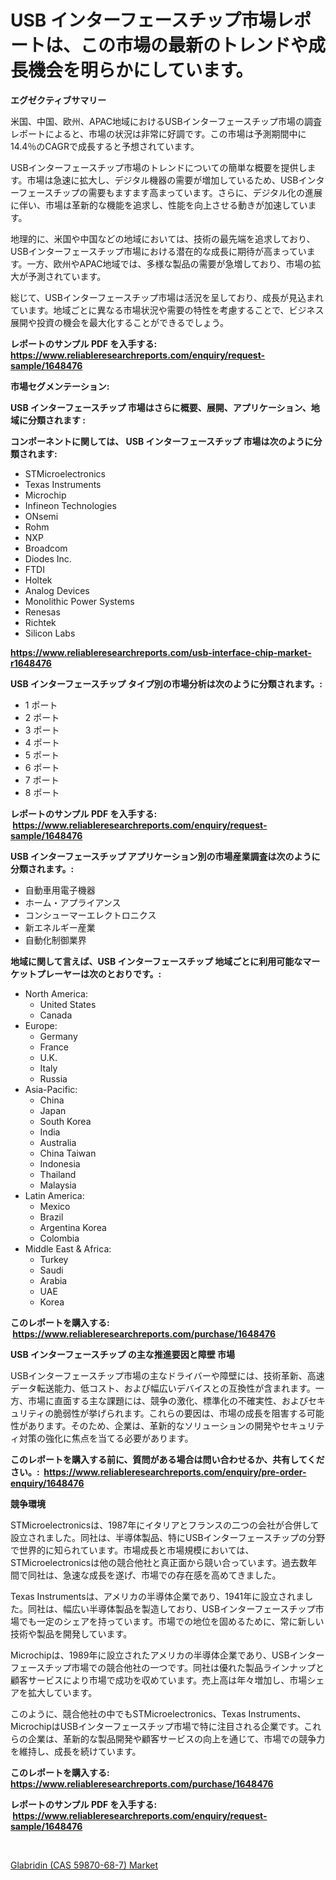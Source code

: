<p><h1>USB インターフェースチップ市場レポートは、この市場の最新のトレンドや成長機会を明らかにしています。</h1></p><p><strong>エグゼクティブサマリー</strong></p>
<p><p>米国、中国、欧州、APAC地域におけるUSBインターフェースチップ市場の調査レポートによると、市場の状況は非常に好調です。この市場は予測期間中に14.4％のCAGRで成長すると予想されています。</p><p>USBインターフェースチップ市場のトレンドについての簡単な概要を提供します。市場は急速に拡大し、デジタル機器の需要が増加しているため、USBインターフェースチップの需要もますます高まっています。さらに、デジタル化の進展に伴い、市場は革新的な機能を追求し、性能を向上させる動きが加速しています。</p><p>地理的に、米国や中国などの地域においては、技術の最先端を追求しており、USBインターフェースチップ市場における潜在的な成長に期待が高まっています。一方、欧州やAPAC地域では、多様な製品の需要が急増しており、市場の拡大が予測されています。</p><p>総じて、USBインターフェースチップ市場は活況を呈しており、成長が見込まれています。地域ごとに異なる市場状況や需要の特性を考慮することで、ビジネス展開や投資の機会を最大化することができるでしょう。</p></p>
<p><strong>レポートのサンプル PDF を入手する: <a href="https://www.reliableresearchreports.com/enquiry/request-sample/1648476">https://www.reliableresearchreports.com/enquiry/request-sample/1648476</a></strong></p>
<p><strong>市場セグメンテーション:</strong></p>
<p><strong> USB インターフェースチップ 市場はさらに概要、展開、アプリケーション、地域に分類されます :</strong></p>
<p><strong>コンポーネントに関しては、 USB インターフェースチップ 市場は次のように分類されます: &nbsp;</strong></p>
<p><ul><li>STMicroelectronics</li><li>Texas Instruments</li><li>Microchip</li><li>Infineon Technologies</li><li>ONsemi</li><li>Rohm</li><li>NXP</li><li>Broadcom</li><li>Diodes Inc.</li><li>FTDI</li><li>Holtek</li><li>Analog Devices</li><li>Monolithic Power Systems</li><li>Renesas</li><li>Richtek</li><li>Silicon Labs</li></ul></p>
<p><strong><a href="https://www.reliableresearchreports.com/usb-interface-chip-market-r1648476">https://www.reliableresearchreports.com/usb-interface-chip-market-r1648476</a></strong></p>
<p><strong> USB インターフェースチップ タイプ別の市場分析は次のように分類されます。:</strong></p>
<p><ul><li>1 ポート</li><li>2 ポート</li><li>3 ポート</li><li>4 ポート</li><li>5 ポート</li><li>6 ポート</li><li>7 ポート</li><li>8 ポート</li></ul></p>
<p><strong>レポートのサンプル PDF を入手する: &nbsp;<a href="https://www.reliableresearchreports.com/enquiry/request-sample/1648476">https://www.reliableresearchreports.com/enquiry/request-sample/1648476</a></strong></p>
<p><strong> USB インターフェースチップ アプリケーション別の市場産業調査は次のように分類されます。:</strong></p>
<p><ul><li>自動車用電子機器</li><li>ホーム・アプライアンス</li><li>コンシューマーエレクトロニクス</li><li>新エネルギー産業</li><li>自動化制御業界</li></ul></p>
<p><strong>地域に関して言えば、USB インターフェースチップ 地域ごとに利用可能なマーケットプレーヤーは次のとおりです。:</strong></p>
<p><ul>
    <li>
        North America:
        <ul>
            <li>United States</li>
            <li>Canada</li>
        </ul>
    </li>
    <li>
        Europe:
        <ul>
            <li>Germany</li>
            <li>France</li>
            <li>U.K.</li>
            <li>Italy</li>
            <li>Russia</li>
        </ul>
    </li>
    <li>
        Asia-Pacific:
        <ul>
            <li>China</li>
            <li>Japan</li>
            <li>South Korea</li>
            <li>India</li>
            <li>Australia</li>
            <li>China Taiwan</li>
            <li>Indonesia</li>
            <li>Thailand</li>
            <li>Malaysia</li>
        </ul>
    </li>
    <li>
        Latin America:
        <ul>
            <li>Mexico</li>
            <li>Brazil</li>
            <li>Argentina Korea</li>
            <li>Colombia</li>
        </ul>
    </li>
    <li>
        Middle East & Africa:
        <ul>
            <li>Turkey</li>
            <li>Saudi</li>
            <li>Arabia</li>
            <li>UAE</li>
            <li>Korea</li>
        </ul>
    </li>
    </ul></p>
<p><strong>このレポートを購入する: &nbsp;<a href="https://www.reliableresearchreports.com/purchase/1648476">https://www.reliableresearchreports.com/purchase/1648476</a></strong></p>
<p><strong>USB インターフェースチップ の主な推進要因と障壁 市場</strong></p>
<p><p>USBインターフェースチップ市場の主なドライバーや障壁には、技術革新、高速データ転送能力、低コスト、および幅広いデバイスとの互換性が含まれます。一方、市場に直面する主な課題には、競争の激化、標準化の不確実性、およびセキュリティの脆弱性が挙げられます。これらの要因は、市場の成長を阻害する可能性があります。そのため、企業は、革新的なソリューションの開発やセキュリティ対策の強化に焦点を当てる必要があります。</p></p>
<p><strong>このレポートを購入する前に、質問がある場合は問い合わせるか、共有してください。:&nbsp; <a href="https://www.reliableresearchreports.com/enquiry/pre-order-enquiry/1648476">https://www.reliableresearchreports.com/enquiry/pre-order-enquiry/1648476</a></strong></p>
<p><strong>競争環境</strong></p>
<p><p>STMicroelectronicsは、1987年にイタリアとフランスの二つの会社が合併して設立されました。同社は、半導体製品、特にUSBインターフェースチップの分野で世界的に知られています。市場成長と市場規模においては、STMicroelectronicsは他の競合他社と真正面から競い合っています。過去数年間で同社は、急速な成長を遂げ、市場での存在感を高めてきました。</p><p>Texas Instrumentsは、アメリカの半導体企業であり、1941年に設立されました。同社は、幅広い半導体製品を製造しており、USBインターフェースチップ市場でも一定のシェアを持っています。市場での地位を固めるために、常に新しい技術や製品を開発しています。</p><p>Microchipは、1989年に設立されたアメリカの半導体企業であり、USBインターフェースチップ市場での競合他社の一つです。同社は優れた製品ラインナップと顧客サービスにより市場で成功を収めています。売上高は年々増加し、市場シェアを拡大しています。</p><p>このように、競合他社の中でもSTMicroelectronics、Texas Instruments、MicrochipはUSBインターフェースチップ市場で特に注目される企業です。これらの企業は、革新的な製品開発や顧客サービスの向上を通じて、市場での競争力を維持し、成長を続けています。</p></p>
<p><strong>このレポートを購入する: &nbsp; <a href="https://www.reliableresearchreports.com/purchase/1648476">https://www.reliableresearchreports.com/purchase/1648476</a></strong></p>
<p><strong>レポートのサンプル PDF を入手する: &nbsp;<a href="https://www.reliableresearchreports.com/enquiry/request-sample/1648476">https://www.reliableresearchreports.com/enquiry/request-sample/1648476</a></strong><strong></strong></p>
<p>&nbsp;</p>
<p><p><a href="https://five-trouble-98a.notion.site/Glabridin-CAS-59870-68-7-Market-Size-and-Market-Trends-Complete-Industry-Overview-2024-to-2031-6148ac53275d40d78a70c764aa227618">Glabridin (CAS 59870-68-7) Market</a></p></p>